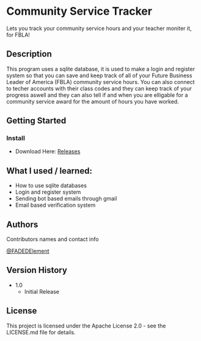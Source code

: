 # Community Service Tracker
Lets you track your community service hours and your teacher moniter it, for FBLA!

## Description
This program uses a sqlite database, it is used to make a login and register system so that you can save and keep track of all of your Future Business Leader of America (FBLA) community service hours. You can also connect to techer accounts with their class codes and they can keep track of your progress aswell and they can also tell if and when you are elligable for a community service award for the amount of hours you have worked.

## Getting Started 
### Install
* Download Here: [Releases](https://github.com/ElementCodez/Community-Service-Tracker/releases)

## What I used / learned:
* How to use sqlite databases
* Login and register system
* Sending bot based emails through gmail
* Email based verification system

## Authors

Contributors names and contact info

[@FADEDElement](https://www.youtube.com/c/FADEDElement)

## Version History

* 1.0
    * Initial Release

## License

This project is licensed under the Apache License 2.0 - see the LICENSE.md file for details.
